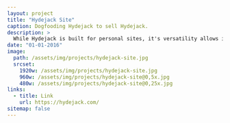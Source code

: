 ```yaml
---
layout: project
title: "Hydejack Site"
caption: Dogfooding Hydejack to sell Hydejack.
description: >
  While Hydejack is built for personal sites, it's versatility allows it to be used a product page as well.
date: "01-01-2016"
image:
  path: /assets/img/projects/hydejack-site.jpg
  srcset:
    1920w: /assets/img/projects/hydejack-site.jpg
    960w: /assets/img/projects/hydejack-site@0,5x.jpg
    480w: /assets/img/projects/hydejack-site@0,25x.jpg
links:
  - title: Link
    url: https://hydejack.com/
sitemap: false
---
```

